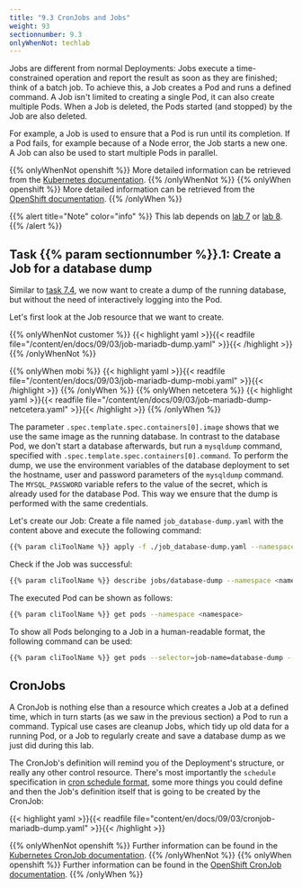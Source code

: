 ```yaml
---
title: "9.3 CronJobs and Jobs"
weight: 93
sectionnumber: 9.3
onlyWhenNot: techlab
---
```


Jobs are different from normal Deployments: Jobs execute a time-constrained operation and report the result as soon as they are finished; think of a batch job. To achieve this, a Job creates a Pod and runs a defined command. A Job isn't limited to creating a single Pod, it can also create multiple Pods. When a Job is deleted, the Pods started (and stopped) by the Job are also deleted.

For example, a Job is used to ensure that a Pod is run until its completion. If a Pod fails, for example because of a Node error, the Job starts a new one. A Job can also be used to start multiple Pods in parallel.

{{% onlyWhenNot openshift %}}
More detailed information can be retrieved from the [Kubernetes documentation](https://kubernetes.io/docs/concepts/workloads/controllers/jobs-run-to-completion/).
{{% /onlyWhenNot %}}
{{% onlyWhen openshift %}}
More detailed information can be retrieved from the [OpenShift documentation](https://docs.openshift.com/container-platform/latest/nodes/jobs/nodes-nodes-jobs.html).
{{% /onlyWhen %}}

{{% alert title="Note" color="info" %}}
This lab depends on [lab 7](../../07/) or [lab 8](../../08/).
{{% /alert %}}


## Task {{% param sectionnumber %}}.1: Create a Job for a database dump

Similar to [task 7.4](../../07.0/#task-74-import-a-database-dump), we now want to create a dump of the running database, but without the need of interactively logging into the Pod.

Let's first look at the Job resource that we want to create.

{{% onlyWhenNot customer %}}
{{< highlight yaml >}}{{< readfile file="/content/en/docs/09/03/job-mariadb-dump.yaml" >}}{{< /highlight >}}
{{% /onlyWhenNot %}}

{{% onlyWhen mobi %}}
{{< highlight yaml >}}{{< readfile file="/content/en/docs/09/03/job-mariadb-dump-mobi.yaml" >}}{{< /highlight >}}
{{% /onlyWhen %}}
{{% onlyWhen netcetera %}}
{{< highlight yaml >}}{{< readfile file="/content/en/docs/09/03/job-mariadb-dump-netcetera.yaml" >}}{{< /highlight >}}
{{% /onlyWhen %}}


The parameter `.spec.template.spec.containers[0].image` shows that we use the same image as the running database. In contrast to the database Pod, we don't start a database afterwards, but run a `mysqldump` command, specified with `.spec.template.spec.containers[0].command`. To perform the dump, we use the environment variables of the database deployment to set the hostname, user and password parameters of the `mysqldump` command. The `MYSQL_PASSWORD` variable refers to the value of the secret, which is already used for the database Pod. This way we ensure that the dump is performed with the same credentials.

Let's create our Job: Create a file named `job_database-dump.yaml` with the content above and execute the following command:

```bash
{{% param cliToolName %}} apply -f ./job_database-dump.yaml --namespace <namespace>
```

Check if the Job was successful:

```bash
{{% param cliToolName %}} describe jobs/database-dump --namespace <namespace>
```

The executed Pod can be shown as follows:

```bash
{{% param cliToolName %}} get pods --namespace <namespace>
```

To show all Pods belonging to a Job in a human-readable format, the following command can be used:

```bash
{{% param cliToolName %}} get pods --selector=job-name=database-dump --output=go-template='{{range .items}}{{.metadata.name}}{{end}}' --namespace <namespace>
```


## CronJobs

A CronJob is nothing else than a resource which creates a Job at a defined time, which in turn starts (as we saw in the previous section) a Pod to run a command. Typical use cases are cleanup Jobs, which tidy up old data for a running Pod, or a Job to regularly create and save a database dump as we just did during this lab.

The CronJob's definition will remind you of the Deployment's structure, or really any other control resource. There's most importantly the `schedule` specification in [cron schedule format](https://crontab.guru/), some more things you could define and then the Job's definition itself that is going to be created by the CronJob:

{{< highlight yaml >}}{{< readfile file="content/en/docs/09/03/cronjob-mariadb-dump.yaml" >}}{{< /highlight >}}

{{% onlyWhenNot openshift %}}
Further information can be found in the [Kubernetes CronJob documentation](https://kubernetes.io/docs/concepts/workloads/controllers/cron-jobs/).
{{% /onlyWhenNot %}}
{{% onlyWhen openshift %}}
Further information can be found in the [OpenShift CronJob documentation](https://docs.openshift.com/container-platform/latest/nodes/jobs/nodes-nodes-jobs.html).
{{% /onlyWhen %}}
